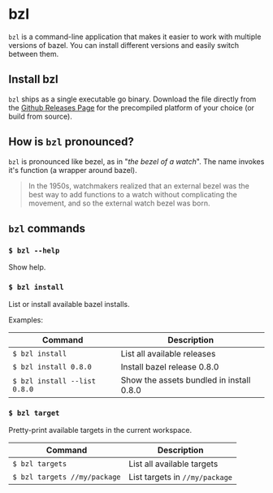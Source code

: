 # bzl

`bzl` is a command-line application that makes it easier to work with multiple
versions of bazel.  You can install different versions and easily switch between
them.

## Install bzl

`bzl` ships as a single executable go binary. Download the file directly from
the [Github Releases Page](https://github.com/bzl-io/bzl/releases) for the
precompiled platform of your choice (or build from source).

## How is `bzl` pronounced?

`bzl` is pronounced like bezel, as in "*the bezel of a watch*". The name invokes
it's function (a wrapper around bazel).

> In the 1950s, watchmakers realized that an external bezel was the best way to
> add functions to a watch without complicating the movement, and so the
> external watch bezel was born.

## `bzl` commands

### `$ bzl --help`

Show help.

### `$ bzl install`

List or install available bazel installs.

Examples:

| Command | Description |
| --- | --- |
| `$ bzl install` | List all available releases |
| `$ bzl install 0.8.0` | Install bazel release 0.8.0 |
| `$ bzl install --list 0.8.0` | Show the assets bundled in install 0.8.0 |

### `$ bzl target`

Pretty-print available targets in the current workspace.

| Command | Description |
| --- | --- |
| `$ bzl targets` | List all available targets |
| `$ bzl targets //my/package` | List targets in `//my/package` |
